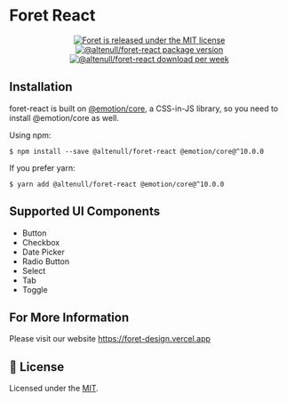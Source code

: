 # Foret React

<p align="center">
  <a href="https://github.com/altenull/foret/blob/master/LICENSE">
    <img src="https://img.shields.io/badge/license-MIT-blue.svg" alt="Foret is released under the MIT license" />
  </a>
  <a href="https://www.npmjs.com/package/@altenull/foret-react">
    <img src="https://img.shields.io/npm/v/@altenull/foret-react?logo=npm&logoColor=fff&label=%40altenull%2Fforet-react&color=limegreen" alt="@altenull/foret-react package version" />
  </a>
  <a href="https://www.npmjs.com/package/@altenull/foret-react">
    <img src="https://img.shields.io/npm/dw/@altenull/foret-react?color=green" alt="@altenull/foret-react download per week" />
  </a>
</p>

## Installation

foret-react is built on [@emotion/core](https://emotion.sh/docs/@emotion/core), a CSS-in-JS library, so you need to install @emotion/core as well.

Using npm:

```shell
$ npm install --save @altenull/foret-react @emotion/core@^10.0.0
```

If you prefer yarn:

```shell
$ yarn add @altenull/foret-react @emotion/core@^10.0.0
```

## Supported UI Components

- Button
- Checkbox
- Date Picker
- Radio Button
- Select
- Tab
- Toggle

## For More Information

Please visit our website https://foret-design.vercel.app

## 📝 License

Licensed under the [MIT](../LICENSE).
